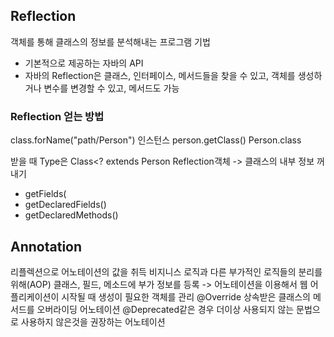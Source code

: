 ## Reflection
객체를 통해 클래스의 정보를 분석해내는 프로그램 기법
- 기본적으로 제공하는 자바의 API
- 자바의 Reflection은 클래스, 인터페이스, 메서드들을 찾을 수 있고, 객체를 생성하거나 변수를 변경할 수 있고, 메서드도 가능

### Reflection 얻는 방법
class.forName("path/Person")
인스턴스 person.getClass()
Person.class

받을 때 Type은 Class<? extends Person
Reflection객체 -> 클래스의 내부 정보 꺼내기 
- getFields(
- getDeclaredFields()
- getDeclaredMethods()

## Annotation
리플렉션으로 어노테이션의 값을 취득
비지니스 로직과 다른 부가적인 로직들의 분리를 위해(AOP)
클래스, 필드, 메소드에 부가 정보를 등록 -> 어노테이션을 이용해서 웹 어플리케이션이 시작될 때 생성이 필요한 객체를 관리
@Override 상속받은 클래스의 메서드를 오버라이딩 어노테이션
@Deprecated같은 경우 더이상 사용되지 않는 문법으로 사용하지 않은것을 권장하는 어노테이션
